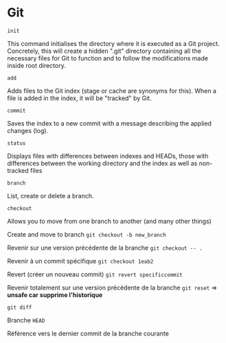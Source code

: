 # Git 

`init`

This command initialises the directory where it is executed as a Git project.
Concretely, this will create a hidden ".git" directory containing all the necessary files for Git to function and to follow the modifications made inside root directory.

`add`

Adds files to the Git index (stage or cache are synonyms for this).
When a file is added in the index, it will be "tracked" by Git.

`commit`

Saves the index to a new commit with a message describing the applied changes (log).


`status`

Displays files with differences between indexes and HEADs, those with differences between the working directory and the index as well as non-tracked files

`branch`

List, create or delete a branch.

`checkout`

Allows you to move from one branch to another (and many other things)

Create and move to branch
`git checkout -b new_branch`


Revenir sur une version précédente de la branche
`git checkout -- .`

Revenir à un commit spécifique
`git checkout 1eab2`

Revert (créer un nouveau commit)
`git revert specificcommit` 

Revenir totalement sur une version précédente de la branche
`git reset` => **unsafe car supprime l'historique** 

`git diff`

Branche `HEAD`

Référence vers le dernier commit de la branche courante